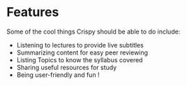 # Features

Some of the cool things Crispy should be able to do include:
- Listening to lectures to provide live subtitles
- Summarizing content for easy peer reviewing
- Listing Topics to know the syllabus covered
- Sharing useful resources for study
- Being user-friendly and fun !